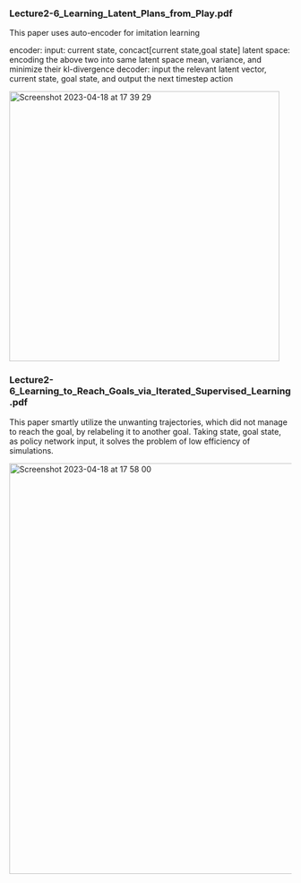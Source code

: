 ### Lecture2-6_Learning_Latent_Plans_from_Play.pdf

This paper uses auto-encoder for imitation learning

encoder: 
input: current state, concact[current state,goal state]
latent space:
encoding the above two into same latent space mean, variance, and minimize their kl-divergence
decoder: 
input the relevant latent vector, current state, goal state, and output the next timestep action

<img width="482" alt="Screenshot 2023-04-18 at 17 39 29" src="https://user-images.githubusercontent.com/91216581/232737605-20e2157d-25a9-469d-9697-3ea293867156.png">

### Lecture2-6_Learning_to_Reach_Goals_via_Iterated_Supervised_Learning.pdf

This paper smartly utilize the unwanting trajectories, which did not manage to reach the goal, by relabeling it to another goal. Taking state, goal state, as policy network input, it solves the problem of low efficiency of simulations.

<img width="733" alt="Screenshot 2023-04-18 at 17 58 00" src="https://user-images.githubusercontent.com/91216581/232742486-8843eb0e-f5f9-4bdd-913a-25294b47942d.png">

